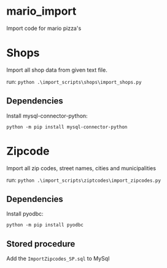 # mario_import
Import code for mario pizza's




# Shops

Import all shop data from given text file.

run: `python .\import_scripts\shops\import_shops.py`

## Dependencies
Install mysql-connector-python:

`python -m pip install mysql-connector-python`

# Zipcode

Import all zip codes, street names, cities and municipalities

run: `python .\import_scripts\ziptcodes\import_zipcodes.py`

## Dependencies
Install pyodbc:

`python -m pip install pyodbc`

## Stored procedure
Add the `ImportZipcodes_SP.sql` to MySql